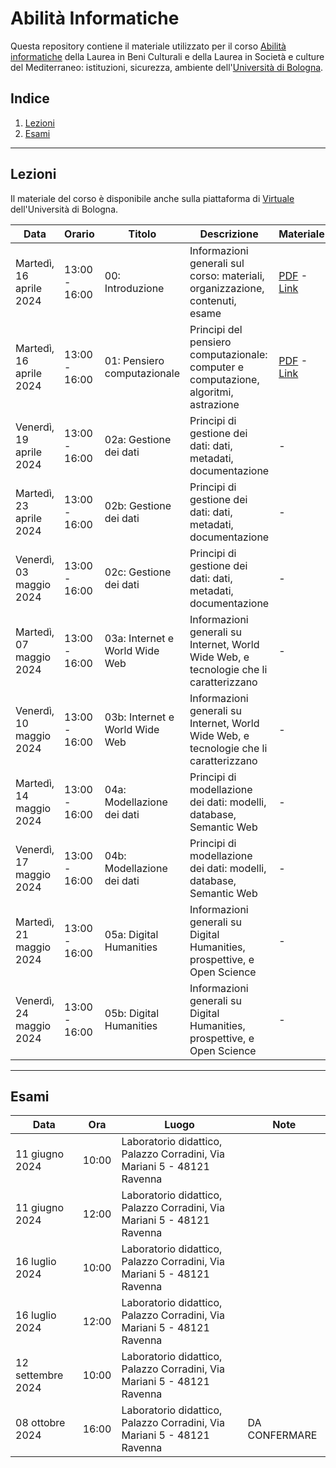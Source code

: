 # Abilità Informatiche
Questa repository contiene il materiale utilizzato per il corso [Abilità informatiche]([https://www.unibo.it/it/didattica/insegnamenti/insegnamento/2022/393680](https://www.unibo.it/it/didattica/insegnamenti/insegnamento/2023/455803)) della Laurea in Beni Culturali e della Laurea in Società e culture del Mediterraneo: istituzioni, sicurezza, ambiente dell'[Università di Bologna](http://www.unibo.it).

## Indice
1. [Lezioni](#lezioni)
2. [Esami](#esami)

***

## Lezioni
Il materiale del corso è disponibile anche sulla piattaforma di [Virtuale](https://virtuale.unibo.it) dell'Università di Bologna.

| Data | Orario | Titolo | Descrizione | Materiale |
|------|--------|--------|-------------|-----------|
| Martedì, 16 aprile 2024 | 13:00 - 16:00 | 00: Introduzione | Informazioni generali sul corso: materiali, organizzazione, contenuti, esame | [PDF](docs/slides/00_intro.pdf) - [Link](https://docs.google.com/presentation/d/142CbdGWNcUsOqhYuIJxT32_KusqinISKKF-vomKt9Gc/edit?usp=sharing) |
| Martedì, 16 aprile 2024 | 13:00 - 16:00 | 01: Pensiero computazionale | Principi del pensiero computazionale: computer e computazione, algoritmi, astrazione | [PDF](docs/slides/01_comp-think.pdf) - [Link](https://docs.google.com/presentation/d/1U5Z92UQsBTTEqTxCEuEueJk0mlMITumd_hPnXnXMsK4/edit?usp=sharing) |
| Venerdì, 19 aprile 2024 | 13:00 - 16:00 | 02a: Gestione dei dati | Principi di gestione dei dati: dati, metadati, documentazione | - |
| Martedì, 23 aprile 2024 | 13:00 - 16:00 | 02b: Gestione dei dati | Principi di gestione dei dati: dati, metadati, documentazione | - |
| Venerdì, 03 maggio 2024 | 13:00 - 16:00 | 02c: Gestione dei dati | Principi di gestione dei dati: dati, metadati, documentazione | - |
| Martedì, 07 maggio 2024 | 13:00 - 16:00 | 03a: Internet e World Wide Web | Informazioni generali su Internet, World Wide Web, e tecnologie che li caratterizzano | - |
| Venerdì, 10 maggio 2024 | 13:00 - 16:00 | 03b: Internet e World Wide Web | Informazioni generali su Internet, World Wide Web, e tecnologie che li caratterizzano | - |
| Martedì, 14 maggio 2024 | 13:00 - 16:00 | 04a: Modellazione dei dati | Principi di modellazione dei dati: modelli, database, Semantic Web | - |
| Venerdì, 17 maggio 2024 | 13:00 - 16:00 | 04b: Modellazione dei dati | Principi di modellazione dei dati: modelli, database, Semantic Web | - |
| Martedì, 21 maggio 2024 | 13:00 - 16:00 | 05a: Digital Humanities | Informazioni generali su Digital Humanities, prospettive, e Open Science | - |
| Venerdì, 24 maggio 2024 | 13:00 - 16:00 | 05b: Digital Humanities | Informazioni generali su Digital Humanities, prospettive, e Open Science | - |

***

## Esami
| Data | Ora | Luogo | Note |
|------|-----|-------|------|
| 11 giugno 2024 | 10:00 | Laboratorio didattico, Palazzo Corradini, Via Mariani 5 - 48121 Ravenna | |
| 11 giugno 2024 | 12:00 | Laboratorio didattico, Palazzo Corradini, Via Mariani 5 - 48121 Ravenna | |
| 16 luglio 2024 | 10:00 | Laboratorio didattico, Palazzo Corradini, Via Mariani 5 - 48121 Ravenna | |
| 16 luglio 2024 | 12:00 | Laboratorio didattico, Palazzo Corradini, Via Mariani 5 - 48121 Ravenna | |
| 12 settembre 2024 | 10:00 | Laboratorio didattico, Palazzo Corradini, Via Mariani 5 - 48121 Ravenna | |
| 08 ottobre 2024 | 16:00 | Laboratorio didattico, Palazzo Corradini, Via Mariani 5 - 48121 Ravenna | DA CONFERMARE |
